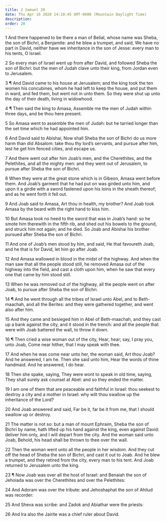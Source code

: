 ```yaml
---
title: 2 Samuel 20
date: Thu Apr 16 2020 14:10:45 GMT-0600 (Mountain Daylight Time)
description: 
order: 20
---
```


<p>
  1 And there happened to be there a man of Belial, whose name was Sheba, the
  son of Bichri, a Benjamite: and he blew a trumpet, and said, We have no part
  in David, neither have we inheritance in the son of Jesse: every man to his
  tents, O Israel.
</p>
<p>
  2 So every man of Israel went up from after David, and followed Sheba the son
  of Bichri: but the men of Judah clave unto their king, from Jordan even to
  Jerusalem.
</p>
<p>
  3 &#xB6; And David came to his house at Jerusalem; and the king took the ten
  women his concubines, whom he had left to keep the house, and put them in
  ward, and fed them, but went not in unto them. So they were shut up unto the
  day of their death, living in widowhood.
</p>
<p>
  4 &#xB6; Then said the king to Amasa, Assemble me the men of Judah within
  three days, and be thou here present.
</p>
<p>
  5 So Amasa went to assemble the men of Judah: but he tarried longer than the
  set time which he had appointed him.
</p>
<p>
  6 And David said to Abishai, Now shall Sheba the son of Bichri do us more harm
  than did Absalom: take thou thy lord&#x2019;s servants, and pursue after him,
  lest he get him fenced cities, and escape us.
</p>
<p>
  7 And there went out after him Joab&#x2019;s men, and the Cherethites, and the
  Pelethites, and all the mighty men: and they went out of Jerusalem, to pursue
  after Sheba the son of Bichri.
</p>
<p>
  8 When they were at the great stone which is in Gibeon, Amasa went before
  them. And Joab&#x2019;s garment that he had put on was girded unto him, and
  upon it a girdle with a sword fastened upon his loins in the sheath thereof;
  and as he went forth it fell out.
</p>
<p>
  9 And Joab said to Amasa, Art thou in health, my brother? And Joab took Amasa
  by the beard with the right hand to kiss him.
</p>
<p>
  10 But Amasa took no heed to the sword that was in Joab&#x2019;s hand: so he
  smote him therewith in the fifth rib, and shed out his bowels to the ground,
  and struck him not again; and he died. So Joab and Abishai his brother pursued
  after Sheba the son of Bichri.
</p>
<p>
  11 And one of Joab&#x2019;s men stood by him, and said, He that favoureth
  Joab, and he that is for David, let him go after Joab.
</p>
<p>
  12 And Amasa wallowed in blood in the midst of the highway. And when the man
  saw that all the people stood still, he removed Amasa out of the highway into
  the field, and cast a cloth upon him, when he saw that every one that came by
  him stood still.
</p>
<p>
  13 When he was removed out of the highway, all the people went on after Joab,
  to pursue after Sheba the son of Bichri.
</p>
<p>
  14 &#xB6; And he went through all the tribes of Israel unto Abel, and to
  Beth-maachah, and all the Berites: and they were gathered together, and went
  also after him.
</p>
<span></span>
<p>
  15 And they came and besieged him in Abel of Beth-maachah, and they cast up a
  bank against the city, and it stood in the trench: and all the people that
  were with Joab battered the wall, to throw it down.
</p>
<p>
  16 &#xB6; Then cried a wise woman out of the city, Hear, hear; say, I pray
  you, unto Joab, Come near hither, that I may speak with thee.
</p>
<p>
  17 And when he was come near unto her, the woman said, Art thou Joab? And he
  answered, I am he. Then she said unto him, Hear the words of thine handmaid.
  And he answered, I do hear.
</p>
<p>
  18 Then she spake, saying, They were wont to speak in old time, saying, They
  shall surely ask counsel at Abel: and so they ended the matter.
</p>
<p>
  19 I am one of them that are peaceable and faithful in Israel: thou seekest to
  destroy a city and a mother in Israel: why wilt thou swallow up the
  inheritance of the Lord?
</p>
<p>
  20 And Joab answered and said, Far be it, far be it from me, that I should
  swallow up or destroy.
</p>
<p>
  21 The matter is not so: but a man of mount Ephraim, Sheba the son of Bichri
  by name, hath lifted up his hand against the king, even against David: deliver
  him only, and I will depart from the city. And the woman said unto Joab,
  Behold, his head shall be thrown to thee over the wall.
</p>
<p>
  22 Then the woman went unto all the people in her wisdom. And they cut off the
  head of Sheba the son of Bichri, and cast it out to Joab. And he blew a
  trumpet, and they retired from the city, every man to his tent. And Joab
  returned to Jerusalem unto the king.
</p>
<p>
  23 &#xB6; Now Joab was over all the host of Israel: and Benaiah the son of
  Jehoiada was over the Cherethites and over the Pelethites:
</p>
<p>
  24 And Adoram was over the tribute: and Jehoshaphat the son of Ahilud was
  recorder:
</p>
<p>25 And Sheva was scribe: and Zadok and Abiathar were the priests:</p>
<p>26 And Ira also the Jairite was a chief ruler about David.</p>

